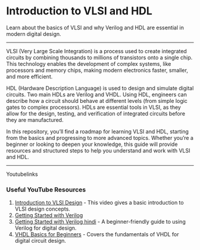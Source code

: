 # Introduction to VLSI and HDL

Learn about the basics of VLSI and why Verilog and HDL are essential in modern digital design.

----

VLSI (Very Large Scale Integration) is a process used to create integrated circuits by combining thousands to millions of transistors onto a single chip. This technology enables the development of complex systems, like processors and memory chips, making modern electronics faster, smaller, and more efficient.

HDL (Hardware Description Language) is used to design and simulate digital circuits. Two main HDLs are Verilog and VHDL. Using HDL, engineers can describe how a circuit should behave at different levels (from simple logic gates to complex processors). HDLs are essential tools in VLSI, as they allow for the design, testing, and verification of integrated circuits before they are manufactured.

In this repository, you’ll find a roadmap for learning VLSI and HDL, starting from the basics and progressing to more advanced topics. Whether you’re a beginner or looking to deepen your knowledge, this guide will provide resources and structured steps to help you understand and work with VLSI and HDL.


---

Youtubelinks
### Useful YouTube Resources

1. [Introduction to VLSI Design](https://youtube.com/playlist?list=PLrjkTql3jnm8CKYCF0ZHyEFnaL-Homy97&si=Wjt2EgHoSj-SHWkJ) - This video gives a basic introduction to VLSI design concepts.
2. [Getting Started with Verilog](https://youtube.com/playlist?list=PL_3xKnVkfI2hB9gBEsv5QGB4LRscGAQl9&si=J-YdHRatHo6CPVfP)
3. [Getting Started with Verilog hindi](https://youtube.com/playlist?list=PL0E9jhuDlj9qxAfV9hFKNQeHLWimarJJm&si=ildrrXwOavB970bf) - A beginner-friendly guide to using Verilog for digital design.
4. [VHDL Basics for Beginners](https://youtube.com/playlist?list=PLEdaowO6UzNENeQ2WHyGC6mlmggnnhMD6&si=8vej832BT0Uc69bT) - Covers the fundamentals of VHDL for digital circuit design.


